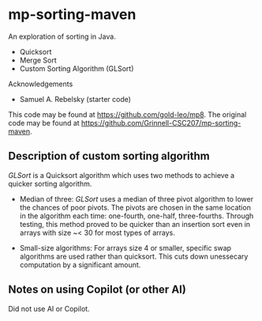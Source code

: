 # mp-sorting-maven

An exploration of sorting in Java.
- Quicksort
- Merge Sort
- Custom Sorting Algorithm (GLSort)

Acknowledgements

* Samuel A. Rebelsky (starter code)

This code may be found at <https://github.com/gold-leo/mp8>. The original code may be found at <https://github.com/Grinnell-CSC207/mp-sorting-maven>.

Description of custom sorting algorithm
---------------------------------------

_GLSort_ is a Quicksort algorithm which uses two methods to achieve a quicker sorting algorithm.

- Median of three: _GLSort_ uses a median of three pivot algorithm to lower the chances of poor pivots. The pivots are chosen in the same location in the algorithm each time: one-fourth, one-half, three-fourths. Through testing, this method proved to be quicker than an insertion sort even in arrays with size ~< 30 for most types of arrays.

- Small-size algorithms: For arrays size 4 or smaller, specific swap algorithms are used rather than quicksort. This cuts down unessecary computation by a significant amount.

Notes on using Copilot (or other AI)
------------------------------------

Did not use AI or Copilot.  
